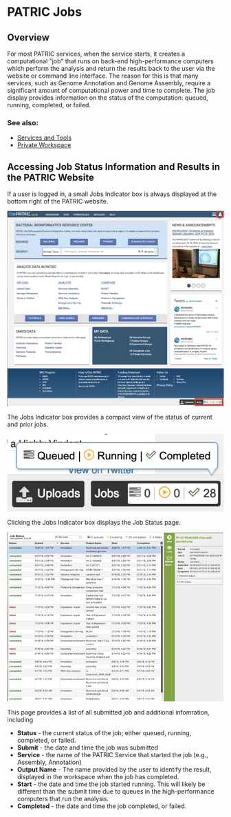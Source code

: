 # PATRIC Jobs

## Overview
For most PATRIC services, when the service starts, it creates a computational "job" that runs on back-end high-performance computers which perform the analysis and return the results back to the user via the website or command line interface. The reason for this is that many services, such as Genome Annotation and Genome Assembly, require a significant amount of computational power and time to complete. The job display provides information on the status of the computation: queued, running, completed, or failed. 

### See also:
  * [Services and Tools](../services/services_tab.html.html)
  * [Private Workspace](../workspaces/workspace.html)

## Accessing Job Status Information and Results in the PATRIC Website
If a user is logged in, a small Jobs Indicator box is always displayed at the bottom right of the PATRIC website.  

![PATRIC Jobs on Homepage](../images/jobs_on_homepage.png)

The Jobs Indicator box provides a compact view of the status of current and prior jobs.

![Jobs Indicator Box](../images/jobs_indicator_box.png)

Clicking the Jobs Indicator box displays the Job Status page.  

![Jobs Indicator Box](../images/job_status_page_v2.png)

This page provides a list of all submitted job and additional infomration, including

* **Status** - the current status of the job; either queued, running, completed, or failed.
* **Submit** - the date and time the job was submitted
* **Service** - the name of the PATRIC Service that started the job (e.g., Assembly, Annotation)
* **Output Name** - The name provided by the user to identify the result, displayed in the workspace when the job has completed.
* **Start** - the date and time the job started running.  This will likely be different than the submit time due to queues in the high-performance computers that run the analysis.
* **Completed** - the date and time the job completed, or failed.





